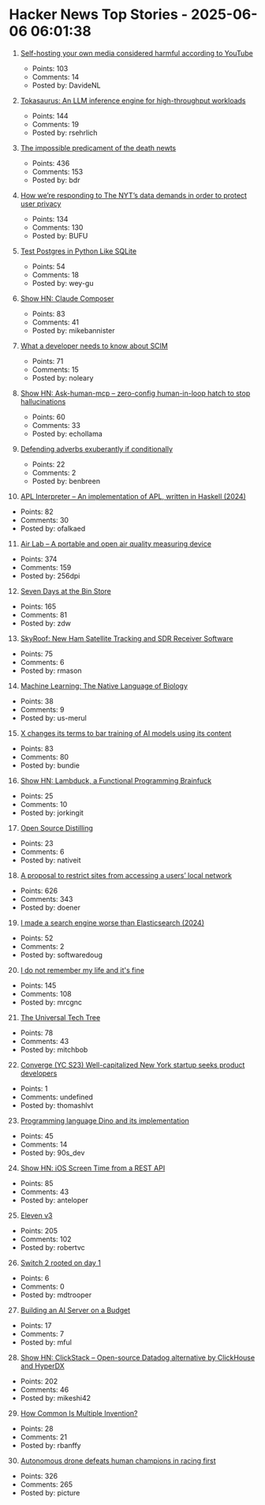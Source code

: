 # Hacker News Top Stories - 2025-06-06 06:01:38

1. [Self-hosting your own media considered harmful according to YouTube](https://www.jeffgeerling.com/blog/2025/self-hosting-your-own-media-considered-harmful)
   - Points: 103
   - Comments: 14
   - Posted by: DavideNL

2. [Tokasaurus: An LLM inference engine for high-throughput workloads](https://scalingintelligence.stanford.edu/blogs/tokasaurus/)
   - Points: 144
   - Comments: 19
   - Posted by: rsehrlich

3. [The impossible predicament of the death newts](https://crookedtimber.org/2025/06/05/occasional-paper-the-impossible-predicament-of-the-death-newts/)
   - Points: 436
   - Comments: 153
   - Posted by: bdr

4. [How we’re responding to The NYT’s data demands in order to protect user privacy](https://openai.com/index/response-to-nyt-data-demands/)
   - Points: 134
   - Comments: 130
   - Posted by: BUFU

5. [Test Postgres in Python Like SQLite](https://github.com/wey-gu/py-pglite)
   - Points: 54
   - Comments: 18
   - Posted by: wey-gu

6. [Show HN: Claude Composer](https://github.com/possibilities/claude-composer)
   - Points: 83
   - Comments: 41
   - Posted by: mikebannister

7. [What a developer needs to know about SCIM](https://tesseral.com/blog/what-a-developer-needs-to-know-about-scim)
   - Points: 71
   - Comments: 15
   - Posted by: noleary

8. [Show HN: Ask-human-mcp – zero-config human-in-loop hatch to stop hallucinations](https://masonyarbrough.com/blog/ask-human)
   - Points: 60
   - Comments: 33
   - Posted by: echollama

9. [Defending adverbs exuberantly if conditionally](https://countercraft.substack.com/p/defending-adverbs-exuberantly-if)
   - Points: 22
   - Comments: 2
   - Posted by: benbreen

10. [APL Interpreter – An implementation of APL, written in Haskell (2024)](https://scharenbroch.dev/projects/apl-interpreter/)
   - Points: 82
   - Comments: 30
   - Posted by: ofalkaed

11. [Air Lab – A portable and open air quality measuring device](https://networkedartifacts.com/airlab/simulator)
   - Points: 374
   - Comments: 159
   - Posted by: 256dpi

12. [Seven Days at the Bin Store](https://defector.com/seven-days-at-the-bin-store)
   - Points: 165
   - Comments: 81
   - Posted by: zdw

13. [SkyRoof: New Ham Satellite Tracking and SDR Receiver Software](https://www.rtl-sdr.com/skyroof-new-ham-satellite-tracking-and-sdr-receiver-software/)
   - Points: 75
   - Comments: 6
   - Posted by: rmason

14. [Machine Learning: The Native Language of Biology](https://decodingbiology.substack.com/p/machine-learning-the-native-language)
   - Points: 38
   - Comments: 9
   - Posted by: us-merul

15. [X changes its terms to bar training of AI models using its content](https://techcrunch.com/2025/06/05/x-changes-its-terms-to-bar-training-of-ai-models-using-its-content/)
   - Points: 83
   - Comments: 80
   - Posted by: bundie

16. [Show HN: Lambduck, a Functional Programming Brainfuck](https://imjakingit.github.io/lambduck/)
   - Points: 25
   - Comments: 10
   - Posted by: jorkingit

17. [Open Source Distilling](https://opensourcedistilling.com/)
   - Points: 23
   - Comments: 6
   - Posted by: nativeit

18. [A proposal to restrict sites from accessing a users’ local network](https://github.com/explainers-by-googlers/local-network-access)
   - Points: 626
   - Comments: 343
   - Posted by: doener

19. [I made a search engine worse than Elasticsearch (2024)](https://softwaredoug.com/blog/2024/08/06/i-made-search-worse-elasticsearch)
   - Points: 52
   - Comments: 2
   - Posted by: softwaredoug

20. [I do not remember my life and it's fine](https://aethermug.com/posts/i-do-not-remember-my-life-and-it-s-fine)
   - Points: 145
   - Comments: 108
   - Posted by: mrcgnc

21. [The Universal Tech Tree](https://asteriskmag.com/issues/10/the-universal-tech-tree)
   - Points: 78
   - Comments: 43
   - Posted by: mitchbob

22. [Converge (YC S23) Well-capitalized New York startup seeks product developers](https://www.runconverge.com/careers)
   - Points: 1
   - Comments: undefined
   - Posted by: thomashlvt

23. [Programming language Dino and its implementation](https://github.com/dino-lang/dino)
   - Points: 45
   - Comments: 14
   - Posted by: 90s_dev

24. [Show HN: iOS Screen Time from a REST API](https://www.thescreentimenetwork.com/api/)
   - Points: 85
   - Comments: 43
   - Posted by: anteloper

25. [Eleven v3](https://elevenlabs.io/v3)
   - Points: 205
   - Comments: 102
   - Posted by: robertvc

26. [Switch 2 rooted on day 1](https://bsky.app/profile/retr0.id/post/3lqtwrndzf22w)
   - Points: 6
   - Comments: 0
   - Posted by: mdtrooper

27. [Building an AI Server on a Budget](https://www.informationga.in/blog/building-an-ai-server-on-a-budget)
   - Points: 17
   - Comments: 7
   - Posted by: mful

28. [Show HN: ClickStack – Open-source Datadog alternative by ClickHouse and HyperDX](https://github.com/hyperdxio/hyperdx)
   - Points: 202
   - Comments: 46
   - Posted by: mikeshi42

29. [How Common Is Multiple Invention?](https://www.construction-physics.com/p/how-often-do-inventions-have-multiple)
   - Points: 28
   - Comments: 21
   - Posted by: rbanffy

30. [Autonomous drone defeats human champions in racing first](https://www.tudelft.nl/en/2025/lr/autonomous-drone-from-tu-delft-defeats-human-champions-in-historic-racing-first)
   - Points: 326
   - Comments: 265
   - Posted by: picture

